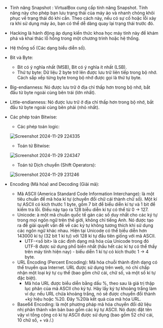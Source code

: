 - Tính năng Snapshot : VirtualBox cung cấp tính năng Snapshot. Tính năng này cho phép bạn lưu trạng thái của máy ảo và nhanh chóng khôi phục về trạng thái đó khi cần. Theo cách này, nếu có sự cố hoặc lỗi xảy ra khi sử dụng máy ảo, bạn có thể dễ dàng quay lại trạng thái trước đó.
- Hacking là hành động áp dụng kiến ​​thức khoa học máy tính này để khám phá và khai thác lỗ hổng trong một chương trình hoặc hệ thống.
- Hệ thống số (Các dạng biểu diễn số).
- Bit và Byte:
  + Bit có ý nghĩa nhất (MSB), Bit có ý nghĩa ít nhất (LSB).
  + Thứ tự byte: Dữ liệu 2 byte trở lên được lưu trữ liên tiếp trong bộ nhớ. Cách sắp xếp từng byte trong bộ nhớ được gọi là thứ tự byte.
- Big-endianness: Nó được lưu trữ ở địa chỉ thấp hơn trong bộ nhớ, bắt đầu từ byte ngoài cùng bên trái (lớn nhất).
- Little-endianness: Nó được lưu trữ ở địa chỉ thấp hơn trong bộ nhớ, bắt đầu từ byte ngoài cùng bên phải (nhỏ nhất).
- Các phép toán Bitwise:
  + Các phép toán logic:
    
  ![Screenshot 2024-11-29 224335](https://github.com/user-attachments/assets/3a98a661-ffa9-451e-a4f1-605f207d9918)

  + Toán tử Bitwise:
    
  ![Screenshot 2024-11-29 224347](https://github.com/user-attachments/assets/3f1e2700-4d65-4cfd-adb1-0ca279f6c899)

  + Toán tử Dịch chuyển (Shift Operators):

  ![Screenshot 2024-11-29 231246](https://github.com/user-attachments/assets/66e2a565-89fd-4a9d-93a9-8338022a2ce4)

- Encoding (Mã hóa) and Decoding (Giải mã):
  + Mã ASCII (America Standard Code Information Interchange): là một tiêu chuẩn để mã hóa kí tự (chuyển đổi chữ cái thành chữ số). Một kí tự ASCII có kích thước 1 byte, gồm 7 bit để biểu diễn kí tự và 1 bit để kiếm tra lỗi. Điều này tạo ra 128 biễu diễn kí tự có thể từ 0 -> 127.
  + Unicode: à một mã chuẩn quốc tế gán các số duy nhất cho các ký tự trong mọi ngôn ngữ trên thế giới, không chỉ tiếng Anh. Nó được tạo ra để giải quyết vấn đề về các ký tự không tương thích khi sử dụng các ngôn ngữ khác nhau. Hiện tại Unicode có thể biểu diễn hơn 143000 kí tự (32 bit 1 kí tự) với 128 kí tự đầu tiên giống với mã ASCII.
    * UTF-<số bit> là các định dạng mã hóa của Unicode trong đó UTF-8 được sử dụng phổ biến nhất (hầu hết các kí tự có thể thấy trên máy tính hiện nay) - biểu diễn 1 kí tự có kích thước 1 -> 4 byte.
  + URL Encoding (Percent Encoding): Mã hóa chuỗi thành định dạng có thể truyền qua Internet. URL được sử dụng trên web, nó chỉ chấp nhận một loại ký tự cụ thể (bao gồm chữ cái, chữ số, và một số kí tự đặc biệt).
    * Mã hóa URL được biểu diễn bằng dấu %, theo sau là giá trị thập lục phân của mã ASCII cho ký tự. Hãy lấy ký tự khoảng trắng làm ví dụ: nếu URL chứa khoảng trắng, nó sẽ được chuyển đổi thành +ký hiệu hoặc %20. Đây %20là kết quả của mã hóa URL.
  + Base64 Encoding: là một phương pháp mã hóa chuyển đổi dữ liệu nhị phân thành văn bản bao gồm các ký tự ASCII. Nó được đặt tên vậy vì tổng cộng có kí tự ASCII được sử dụng (bao gồm 52 chữ cái, 10 chữ số, + và /.)
